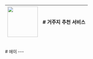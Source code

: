 <img src="https://github.com/user-attachments/assets/f521acdb-4507-4aee-8abd-ac88f80318bb" width="100" height="100"/> | # 거주지 추천 서비스|
--- | --- |
<br>
# 에이
---
